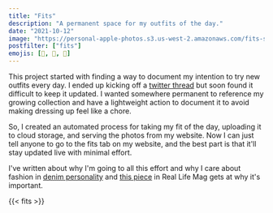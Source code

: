 ```yaml
---
title: "Fits"
description: "A permanent space for my outfits of the day."
date: "2021-10-12"
image: "https://personal-apple-photos.s3.us-west-2.amazonaws.com/fits-stream/2021-06-27_edited.jpeg"
postfilter: ["fits"]
emojis: [🧢, 🧥, 👖]
---
```


This project started with finding a way to document my intention to try new outfits every day. I ended up kicking off a [twitter thread](https://twitter.com/spencerc99/status/1421244720638873603?s=21) but soon found it difficult to keep it updated. I wanted somewhere permanent to reference my growing collection and have a lightweight action to document it to avoid making dressing up feel like a chore.

So, I created an automated process for taking my fit of the day, uploading it to cloud storage, and serving the photos from my website. Now I can just tell anyone to go to the fits tab on my website, and the best part is that it'll stay updated live with minimal effort.

I've written about why I'm going to all this effort and why I care about fashion in [denim personality](/posts/denim-personality) and [this piece](https://reallifemag.com/worn-out/) in Real Life Mag gets at why it's important.


{{< fits >}}
